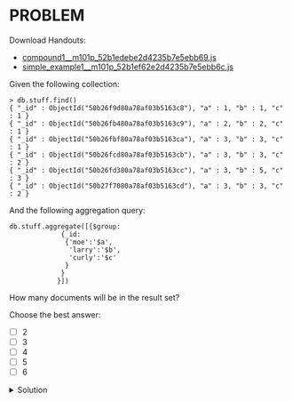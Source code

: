 # PROBLEM	

Download Handouts:
- [compound1__m101p_52b1edebe2d4235b7e5ebb69.js](https://university.mongodb.com/static/MongoDB_2018_M101J_August/handouts/compound1__m101p_52b1edebe2d4235b7e5ebb69.js)
- [simple_example1__m101p_52b1ef62e2d4235b7e5ebb6c.js](
https://university.mongodb.com/static/MongoDB_2018_M101J_August/handouts/simple_example1__m101p_52b1ef62e2d4235b7e5ebb6c.js)

Given the following collection:

```
> db.stuff.find()
{ "_id" : ObjectId("50b26f9d80a78af03b5163c8"), "a" : 1, "b" : 1, "c" : 1 }
{ "_id" : ObjectId("50b26fb480a78af03b5163c9"), "a" : 2, "b" : 2, "c" : 1 }
{ "_id" : ObjectId("50b26fbf80a78af03b5163ca"), "a" : 3, "b" : 3, "c" : 1 }
{ "_id" : ObjectId("50b26fcd80a78af03b5163cb"), "a" : 3, "b" : 3, "c" : 2 }
{ "_id" : ObjectId("50b26fd380a78af03b5163cc"), "a" : 3, "b" : 5, "c" : 3 }
{ "_id" : ObjectId("50b27f7080a78af03b5163cd"), "a" : 3, "b" : 3, "c" : 2 }
```

And the following aggregation query:

```
db.stuff.aggregate([{$group:
             {_id:
              {'moe':'$a',
               'larry':'$b',
               'curly':'$c'
              }
             }
            }])
```

How many documents will be in the result set?

Choose the best answer:

- [ ] 2
- [ ] 3
- [ ] 4
- [ ] 5
- [ ] 6

<details>
  <summary>Solution</summary>
	<br>5
</details>